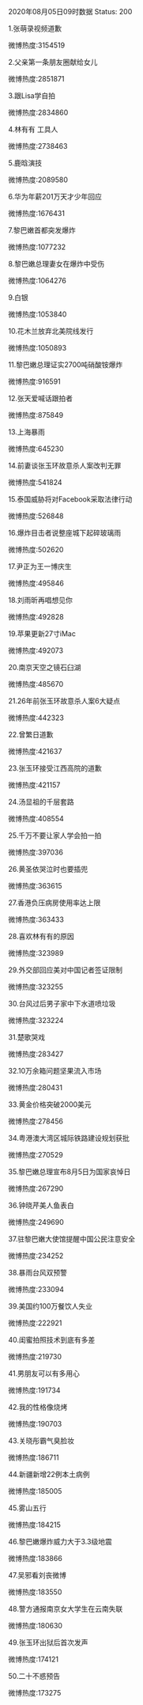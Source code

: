 2020年08月05日09时数据
Status: 200

1.张萌录视频道歉

微博热度:3154519

2.父亲第一条朋友圈献给女儿

微博热度:2851871

3.跟Lisa学自拍

微博热度:2834860

4.林有有 工具人

微博热度:2738463

5.鹿晗演技

微博热度:2089580

6.华为年薪201万天才少年回应

微博热度:1676431

7.黎巴嫩首都突发爆炸

微博热度:1077232

8.黎巴嫩总理妻女在爆炸中受伤

微博热度:1064276

9.白银

微博热度:1053840

10.花木兰放弃北美院线发行

微博热度:1050893

11.黎巴嫩总理证实2700吨硝酸铵爆炸

微博热度:916591

12.张天爱喊话跟拍者

微博热度:875849

13.上海暴雨

微博热度:645230

14.前妻谈张玉环故意杀人案改判无罪

微博热度:541824

15.泰国威胁将对Facebook采取法律行动

微博热度:526848

16.爆炸目击者说整座城下起碎玻璃雨

微博热度:502620

17.尹正为王一博庆生

微博热度:495846

18.刘雨昕再唱想见你

微博热度:492828

19.苹果更新27寸iMac

微博热度:492073

20.南京天空之镜石臼湖

微博热度:485670

21.26年前张玉环故意杀人案6大疑点

微博热度:442323

22.曾繁日道歉

微博热度:421637

23.张玉环接受江西高院的道歉

微博热度:421157

24.汤显祖的千层套路

微博热度:408554

25.千万不要让家人学会拍一拍

微博热度:397036

26.黄圣依哭泣时也要插兜

微博热度:363615

27.香港负压病房使用率达上限

微博热度:363433

28.喜欢林有有的原因

微博热度:323989

29.外交部回应美对中国记者签证限制

微博热度:323255

30.台风过后男子家中下水道喷垃圾

微博热度:323224

31.楚歌哭戏

微博热度:283427

32.10万余箱问题坚果流入市场

微博热度:280431

33.黄金价格突破2000美元

微博热度:278456

34.粤港澳大湾区城际铁路建设规划获批

微博热度:270529

35.黎巴嫩总理宣布8月5日为国家哀悼日

微博热度:267290

36.钟晓芹美人鱼表白

微博热度:249690

37.驻黎巴嫩大使馆提醒中国公民注意安全

微博热度:234252

38.暴雨台风双预警

微博热度:233094

39.美国约100万餐饮人失业

微博热度:222921

40.闺蜜拍照技术到底有多差

微博热度:219730

41.男朋友可以有多用心

微博热度:191734

42.我的性格像烧烤

微博热度:190703

43.关晓彤霸气臭脸妆

微博热度:186711

44.新疆新增22例本土病例

微博热度:185005

45.雾山五行

微博热度:184215

46.黎巴嫩爆炸威力大于3.3级地震

微博热度:183866

47.吴邪看刘丧微博

微博热度:183550

48.警方通报南京女大学生在云南失联

微博热度:180630

49.张玉环出狱后首次发声

微博热度:174121

50.二十不惑预告

微博热度:173275

